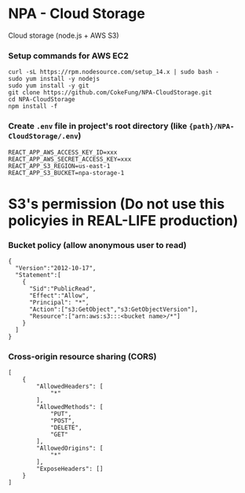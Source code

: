 # NPA - Cloud Storage
Cloud storage (node.js + AWS S3)

### Setup commands for AWS EC2
```
curl -sL https://rpm.nodesource.com/setup_14.x | sudo bash -
sudo yum install -y nodejs
sudo yum install -y git
git clone https://github.com/CokeFung/NPA-CloudStorage.git
cd NPA-CloudStorage
npm install -f
```

### Create `.env` file in project's root directory (like `{path}/NPA-CloudStorage/.env`)
```
REACT_APP_AWS_ACCESS_KEY_ID=xxx
REACT_APP_AWS_SECRET_ACCESS_KEY=xxx
REACT_APP_S3_REGION=us-east-1
REACT_APP_S3_BUCKET=npa-storage-1
```


# S3's permission (Do not use this policyies in REAL-LIFE production)
### Bucket policy (allow anonymous user to read)
```
{
  "Version":"2012-10-17",
  "Statement":[
    {
      "Sid":"PublicRead",
      "Effect":"Allow",
      "Principal": "*",
      "Action":["s3:GetObject","s3:GetObjectVersion"],
      "Resource":["arn:aws:s3:::<bucket name>/*"]
    }
  ]
}
```

### Cross-origin resource sharing (CORS)
```
[
    {
        "AllowedHeaders": [
            "*"
        ],
        "AllowedMethods": [
            "PUT",
            "POST",
            "DELETE",
            "GET"
        ],
        "AllowedOrigins": [
            "*"
        ],
        "ExposeHeaders": []
    }
]
```
